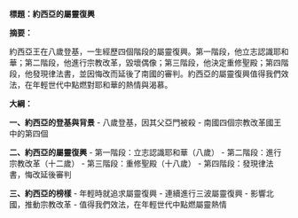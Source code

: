 **標題：約西亞的屬靈復興**

**摘要：**

約西亞王在八歲登基，一生經歷四個階段的屬靈復興。第一階段，他立志認識耶和華；第二階段，他進行宗教改革，毀壞偶像；第三階段，他決定重修聖殿；第四階段，他發現律法書，並因悔改而延後了南國的審判。約西亞的屬靈復興值得我們效法，在年輕世代中點燃對耶和華的熱情與渴慕。

**大綱：**

**一、約西亞的登基與背景**
    - 八歲登基，因其父亞門被殺
    - 南國四個宗教改革國王中的第四個

**二、約西亞的屬靈復興**
    - 第一階段：立志認識耶和華（八歲）
    - 第二階段：進行宗教改革（十二歲）
    - 第三階段：重修聖殿（十八歲）
    - 第四階段：發現律法書，悔改延後審判

**三、約西亞的榜樣**
    - 年輕時就追求屬靈復興
    - 連續進行三波屬靈復興
    - 影響北國，推動宗教改革
    - 值得我們效法，在年輕世代中點燃屬靈熱情